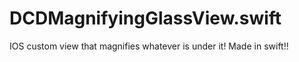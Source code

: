 # DCDMagnifyingGlassView.swift
IOS custom view that magnifies whatever is under it! Made in swift!!

